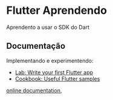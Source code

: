 # Flutter Aprendendo

Aprendento a usar o SDK do Dart

## Documentação

Implementando e experimentendo:

- [Lab: Write your first Flutter app](https://docs.flutter.dev/get-started/codelab)
- [Cookbook: Useful Flutter samples](https://docs.flutter.dev/cookbook)


[online documentation](https://docs.flutter.dev/), 
